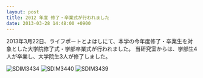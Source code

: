 ```yaml
---
layout: post
title: 2012 年度 修了・卒業式が行われました
date: 2013-03-28 14:48:00 +0900
---
```


2013年3月22日、ライフポートとよはしにて、本学の今年度修了・卒業生を対象とした大学院修了式・学部卒業式が行われました。
当研究室からは、学部生4人が卒業し、大学院生3人が修了しました。

![SDIM3434]({{site.baseurl}}/img/2013-03-28-graduate-1.jpg)
![SDIM3440]({{site.baseurl}}/img/2013-03-28-graduate-2.jpg)
![SDIM3439]({{site.baseurl}}/img/2013-03-28-graduate-3.jpg)
